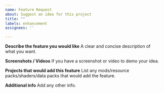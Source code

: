 ```yaml
---
name: Feature Request
about: Suggest an idea for this project
title: ""
labels: enhancement
assignees: ''

---
```


**Describe the feature you would like**
A clear and concise description of what you want.


**Screenshots / Videos**
If you have a screenshot or video to demo your idea.


**Projects that would add this feature**
List any mods/resource packs/shaders/data packs that would add the feature.


**Additional info**
Add any other info.

